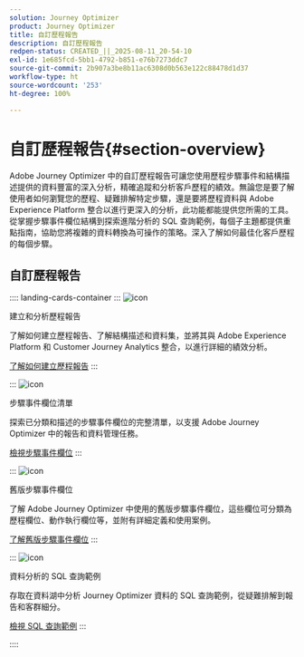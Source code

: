 ```yaml
---
solution: Journey Optimizer
product: Journey Optimizer
title: 自訂歷程報告
description: 自訂歷程報告
redpen-status: CREATED_||_2025-08-11_20-54-10
exl-id: 1e685fcd-5bb1-4792-b851-e76b7273ddc7
source-git-commit: 2b907a3be8b11ac6308d0b563e122c88478d1d37
workflow-type: ht
source-wordcount: '253'
ht-degree: 100%

---
```


# 自訂歷程報告{#section-overview}

Adobe Journey Optimizer 中的自訂歷程報告可讓您使用歷程步驟事件和結構描述提供的資料豐富的深入分析，精確追蹤和分析客戶歷程的績效。無論您是要了解使用者如何瀏覽您的歷程、疑難排解特定步驟，還是要將歷程資料與 Adobe Experience Platform 整合以進行更深入的分析，此功能都能提供您所需的工具。從掌握步驟事件欄位結構到探索進階分析的 SQL 查詢範例，每個子主題都提供重點指南，協助您將複雜的資料轉換為可操作的策略。深入了解如何最佳化客戶歷程的每個步驟。

## 自訂歷程報告

:::: landing-cards-container
:::
![icon](https://cdn.experienceleague.adobe.com/icons/chart-line.svg)

建立和分析歷程報告

了解如何建立歷程報告、了解結構描述和資料集，並將其與 Adobe Experience Platform 和 Customer Journey Analytics 整合，以進行詳細的績效分析。

[了解如何建立歷程報告](../using/reports/sharing-overview.md)
:::

:::
![icon](https://cdn.experienceleague.adobe.com/icons/list-check.svg)

步驟事件欄位清單

探索已分類和描述的步驟事件欄位的完整清單，以支援 Adobe Journey Optimizer 中的報告和資料管理任務。

[檢視步驟事件欄位](../using/reports/sharing-field-list.md)
:::

:::
![icon](https://cdn.experienceleague.adobe.com/icons/book.svg)

舊版步驟事件欄位

了解 Adobe Journey Optimizer 中使用的舊版步驟事件欄位，這些欄位可分類為歷程欄位、動作執行欄位等，並附有詳細定義和使用案例。

[了解舊版步驟事件欄位](legacy-step-event-fields-landing-page.md)
:::

:::
![icon](https://cdn.experienceleague.adobe.com/icons/code-branch.svg)

資料分析的 SQL 查詢範例

存取在資料湖中分析 Journey Optimizer 資料的 SQL 查詢範例，從疑難排解到報告和客群細分。

[檢視 SQL 查詢範例](../using/reports/query-examples.md)
:::

::::
